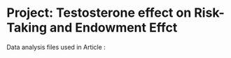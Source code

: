 # Project: Testosterone effect on Risk-Taking and Endowment Effct 
Data analysis files used in Article :
